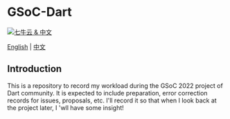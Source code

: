 # GSoC-Dart

[![七牛云 & 中文](http://cdn.mr8god.cn/img/chinese.svg)](README-zh.md)

[English](README.md) | [中文](README-zh.md)

## Introduction

This is a repository to record my workload during the GSoC 2022 project of Dart community. It is expected to include preparation, error correction records for issues, proposals, etc. I'll record it so that when I look back at the project later, I 'wll have some insight!


